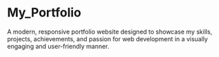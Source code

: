 # My_Portfolio
A modern, responsive portfolio website designed to showcase my skills, projects, achievements, and passion for web development in a visually engaging and user-friendly manner.
